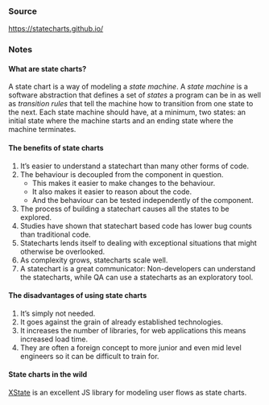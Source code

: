 ### Source

https://statecharts.github.io/

### Notes

#### What are state charts?

A state chart is a way of modeling a _state machine_. A _state machine_ is a software abstraction that defines a set of _states_ a program can be in as well as _transition rules_ that tell the machine how to transition from one state to the next. Each state machine should have, at a minimum, two states: an initial state where the machine starts and an ending state where the machine terminates.

#### The benefits of state charts

1. It’s easier to understand a statechart than many other forms of code.
2. The behaviour is decoupled from the component in question.
    - This makes it easier to make changes to the behaviour.
    - It also makes it easier to reason about the code.
    - And the behaviour can be tested independently of the component.
3. The process of building a statechart causes all the states to be explored.
4. Studies have shown that statechart based code has lower bug counts than traditional code.
5. Statecharts lends itself to dealing with exceptional situations that might otherwise be overlooked.
6. As complexity grows, statecharts scale well.
7. A statechart is a great communicator: Non-developers can understand the statecharts, while QA can use a statecharts as an exploratory tool.

#### The disadvantages of using state charts

1. It’s simply not needed.
2. It goes against the grain of already established technologies.
3. It increases the number of libraries, for web applications this means increased load time.
4. They are often a foreign concept to more junior and even mid level engineers so it can be difficult to train for.

#### State charts in the wild

[XState](https://dev.to/mazesch/xstate-the-new-opportunity-for-web-development-2l97https://dev.to/mazesch/xstate-the-new-opportunity-for-web-development-2l97) is an excellent JS library for modeling user flows as state charts.
